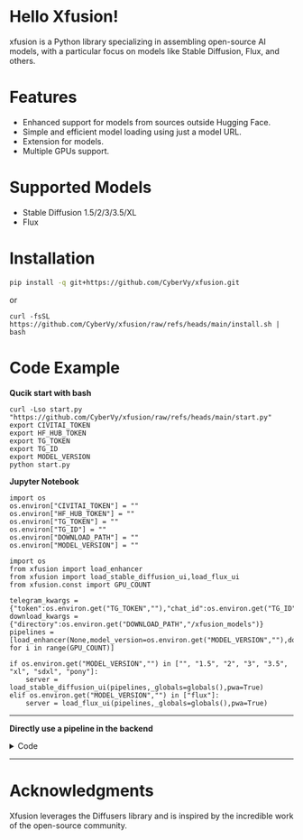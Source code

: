 # Hello Xfusion!
xfusion is a Python library specializing in assembling open-source AI models, with a particular focus on models like Stable Diffusion, Flux, and others.

# Features
- Enhanced support for models from sources outside Hugging Face.
- Simple and efficient model loading using just a model URL.
- Extension for models.
- Multiple GPUs support.

# Supported Models
- Stable Diffusion 1.5/2/3/3.5/XL
- Flux

# Installation
```bash
pip install -q git+https://github.com/CyberVy/xfusion.git
```
or
```
curl -fsSL https://github.com/CyberVy/xfusion/raw/refs/heads/main/install.sh | bash
```
# Code Example

**Qucik start with bash**
```
curl -Lso start.py "https://github.com/CyberVy/xfusion/raw/refs/heads/main/start.py"
export CIVITAI_TOKEN
export HF_HUB_TOKEN
export TG_TOKEN
export TG_ID
export MODEL_VERSION
python start.py
```

**Jupyter Notebook**
```python3
import os
os.environ["CIVITAI_TOKEN"] = ""
os.environ["HF_HUB_TOKEN"] = ""
os.environ["TG_TOKEN"] = ""
os.environ["TG_ID"] = ""
os.environ["DOWNLOAD_PATH"] = ""
os.environ["MODEL_VERSION"] = ""
```

```python3
import os
from xfusion import load_enhancer
from xfusion import load_stable_diffusion_ui,load_flux_ui
from xfusion.const import GPU_COUNT

telegram_kwargs = {"token":os.environ.get("TG_TOKEN",""),"chat_id":os.environ.get("TG_ID","")}
download_kwargs = {"directory":os.environ.get("DOWNLOAD_PATH","/xfusion_models")}
pipelines = [load_enhancer(None,model_version=os.environ.get("MODEL_VERSION",""),download_kwargs=download_kwargs,telegram_kwargs=telegram_kwargs) for i in range(GPU_COUNT)]

if os.environ.get("MODEL_VERSION","") in ["", "1.5", "2", "3", "3.5", "xl", "sdxl", "pony"]:
    server = load_stable_diffusion_ui(pipelines,_globals=globals(),pwa=True)
elif os.environ.get("MODEL_VERSION","") in ["flux"]:
    server = load_flux_ui(pipelines,_globals=globals(),pwa=True)
```

---
**Directly use a pipeline in the backend**
<details>
<summary>Code</summary>

```python
from xfusion.enhancement import load_enhancer
import torch

telegram_kwargs = {"token":"","chat_id":""}
download_kwargs = {"directory":"./xfusion_models"}

model = "https://civitai.com/api/download/models/646523?type=Model&format=SafeTensor&size=pruned&fp=fp16"
pipeline = load_enhancer(model,model_version="xl", download_kwargs=download_kwargs, telegram_kwargs=telegram_kwargs).to("cuda")

prompt = """
young white woman with dramatic makeup resembling a melted clown, deep black smokey eyes, smeared red lipstick, and white face paint streaks, wet hair falling over shoulders, dark and intense aesthetic, fashion editorial style, aged around 20 years, inspired by rick genest's zombie boy look, best quality
"""
negative_prompt = """
bad hands, malformed limbs, malformed fingers, bad anatomy, fat fingers, ugly, unreal, cgi, airbrushed, watermark, low resolution
"""

num_inference_steps = 30
guidance_scale = 2
clip_skip = 0

seed = 13743883683399229202

width = None
height = None

images = pipeline(prompt=prompt,negative_prompt=negative_prompt,generator=torch.Generator(pipeline.device).manual_seed(seed),width=width,height=height,num_inference_steps=num_inference_steps,guidance_scale=guidance_scale,clip_skip=clip_skip).images
```
</details>

---
# Acknowledgments
Xfusion leverages the Diffusers library and is inspired by the incredible work of the open-source community.






